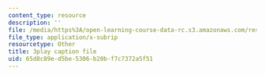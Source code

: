 ```yaml
---
content_type: resource
description: ''
file: /media/https%3A/open-learning-course-data-rc.s3.amazonaws.com/res-18-005-highlights-of-calculus-spring-2010/65d8c89ed5be5306b20bf7c7372a5f51_WU1m2QQrlho.vtt
file_type: application/x-subrip
resourcetype: Other
title: 3play caption file
uid: 65d8c89e-d5be-5306-b20b-f7c7372a5f51
---
```

